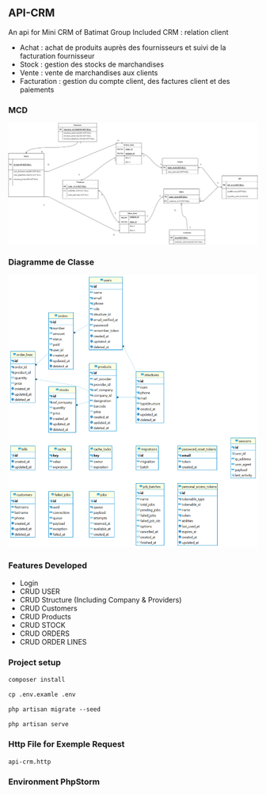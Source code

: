 ## API-CRM

An api for Mini CRM of Batimat Group Included
CRM : relation client

- Achat : achat de produits auprès des fournisseurs et suivi de la facturation fournisseur
- Stock : gestion des stocks de marchandises
- Vente : vente de marchandises aux clients
- Facturation : gestion du compte client, des factures client et des paiements

### MCD

![MCD Projet](/MCD.drawio.png)

### Diagramme de Classe

![Class Diagram](/api_crm_diagram.png)

### Features Developed

- Login
- CRUD USER
- CRUD Structure (Including Company & Providers)
- CRUD Customers
- CRUD Products
- CRUD STOCK
- CRUD ORDERS
- CRUD ORDER LINES

### Project setup

```
composer install
```
```
cp .env.examle .env
```
```
php artisan migrate --seed
```
```
php artisan serve
```
### Http File for Exemple Request
`api-crm.http`
### Environment PhpStorm
